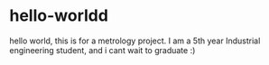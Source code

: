 # hello-worldd
hello world, this is for a metrology project. 
I am a 5th year Industrial engineering student, and i cant wait to graduate :)
